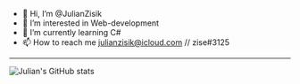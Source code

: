 - 👋 Hi, I’m @JulianZisik
- 👀 I’m interested in Web-development
- 🌱 I’m currently learning C#
- 📫 How to reach me julianzisik@icloud.com // zise#3125

 ---

![Julian's GitHub stats](https://github-readme-stats.vercel.app/api?username=JulianZisik&show_icons=true&theme=cobalt)
